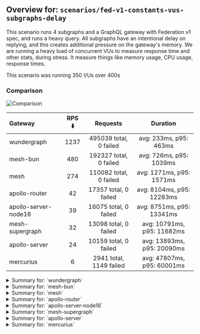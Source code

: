 ## Overview for: `scenarios/fed-v1-constants-vus-subgraphs-delay`


This scenario runs 4 subgraphs and a GraphQL gateway with Federation v1 spec, and runs a heavy query. All subgraphs have an intentional delay on replying, and this creates additional pressure on the gateway's memory. We are running a heavy load of concurrent VUs to measure response time and other stats, during stress. It measure things like memory usage, CPU usage, response times.


This scenario was running 350 VUs over 400s


### Comparison


<img src="https://imagedelivery.net/KYe9TScr4TldYHA48pczVg/ee6a5fcd-9c29-49a5-ec64-990b298dba00/public" alt="Comparison" />


| Gateway              | RPS ⬇️ |        Requests         |          Duration          |
| :------------------- | :----: | :---------------------: | :------------------------: |
| wundergraph          |  1237  | 495039 total, 0 failed  |   avg: 233ms, p95: 463ms   |
| mesh-bun             |  480   | 192327 total, 0 failed  |  avg: 726ms, p95: 1039ms   |
| mesh                 |  274   | 110082 total, 0 failed  |  avg: 1271ms, p95: 1571ms  |
| apollo-router        |   42   |  17357 total, 0 failed  | avg: 8104ms, p95: 12283ms  |
| apollo-server-node16 |   39   |  16075 total, 0 failed  | avg: 8751ms, p95: 13341ms  |
| mesh-supergraph      |   32   |  13098 total, 0 failed  | avg: 10791ms, p95: 11682ms |
| apollo-server        |   24   |  10159 total, 0 failed  | avg: 13893ms, p95: 20090ms |
| mercurius            |   6    | 2941 total, 1149 failed | avg: 47807ms, p95: 60001ms |



<details>
  <summary>Summary for: `wundergraph`</summary>

  **K6 Output**




```
     ✓ response code was 200
     ✓ no graphql errors
     ✗ valid response structure
      ↳  0% — ✓ 0 / ✗ 495039

     checks.........................: 66.66% ✓ 990078      ✗ 495039
     data_received..................: 72 MB  179 kB/s
     data_sent......................: 588 MB 1.5 MB/s
     http_req_blocked...............: avg=117.78µs min=900ns   med=2µs      max=655.93ms p(90)=3.1µs    p(95)=3.8µs   
     http_req_connecting............: avg=109.52µs min=0s      med=0s       max=655.88ms p(90)=0s       p(95)=0s      
     http_req_duration..............: avg=233.48ms min=267.6µs med=218.96ms max=1.53s    p(90)=402.38ms p(95)=463.29ms
       { expected_response:true }...: avg=233.48ms min=267.6µs med=218.96ms max=1.53s    p(90)=402.38ms p(95)=463.29ms
     http_req_failed................: 0.00%  ✓ 0           ✗ 495039
     http_req_receiving.............: avg=18.49ms  min=8.2µs   med=21.3µs   max=1.36s    p(90)=22.45ms  p(95)=135.13ms
     http_req_sending...............: avg=1.8ms    min=5.3µs   med=11.4µs   max=1.28s    p(90)=100.1µs  p(95)=285.8µs 
     http_req_tls_handshaking.......: avg=0s       min=0s      med=0s       max=0s       p(90)=0s       p(95)=0s      
     http_req_waiting...............: avg=213.18ms min=243.8µs med=211.7ms  max=741.19ms p(90)=353.55ms p(95)=391.85ms
     http_reqs......................: 495039 1237.198505/s
     iteration_duration.............: avg=282.4ms  min=703.5µs med=254.11ms max=1.86s    p(90)=483.95ms p(95)=584.45ms
     iterations.....................: 495039 1237.198505/s
     vus............................: 332    min=332       max=350 
     vus_max........................: 350    min=350       max=350 
```


**Performance Overview**


<img src="https://imagedelivery.net/KYe9TScr4TldYHA48pczVg/38c3cbf1-c37d-4ded-8bca-b32f8505c400/public" alt="Performance Overview" />


**Subgraphs Overview**


<img src="https://imagedelivery.net/KYe9TScr4TldYHA48pczVg/d75b4e1c-4d20-4a6c-ea57-f14011968d00/public" alt="Subgraphs Overview" />


**HTTP Overview**


<img src="https://imagedelivery.net/KYe9TScr4TldYHA48pczVg/a3b3ce55-150f-4536-0f46-b1432f80fc00/public" alt="HTTP Overview" />


  </details>

<details>
  <summary>Summary for: `mesh-bun`</summary>

  **K6 Output**




```
     ✓ response code was 200
     ✗ no graphql errors
      ↳  0% — ✓ 0 / ✗ 192327
     ✗ valid response structure
      ↳  0% — ✓ 0 / ✗ 192327

     checks.........................: 33.33% ✓ 192327     ✗ 384654
     data_received..................: 183 MB 457 kB/s
     data_sent......................: 228 MB 570 kB/s
     http_req_blocked...............: avg=77.11µs  min=900ns    med=1.8µs    max=295.52ms p(90)=3µs      p(95)=3.6µs   
     http_req_connecting............: avg=67.86µs  min=0s       med=0s       max=57.19ms  p(90)=0s       p(95)=0s      
     http_req_duration..............: avg=725.69ms min=184.74ms med=757.52ms max=1.94s    p(90)=962.67ms p(95)=1.03s   
       { expected_response:true }...: avg=725.69ms min=184.74ms med=757.52ms max=1.94s    p(90)=962.67ms p(95)=1.03s   
     http_req_failed................: 0.00%  ✓ 0          ✗ 192327
     http_req_receiving.............: avg=4.55ms   min=10µs     med=20.1µs   max=651.14ms p(90)=600.09µs p(95)=23.79ms 
     http_req_sending...............: avg=983.27µs min=5.8µs    med=10µs     max=575.76ms p(90)=90.2µs   p(95)=130.39µs
     http_req_tls_handshaking.......: avg=0s       min=0s       med=0s       max=0s       p(90)=0s       p(95)=0s      
     http_req_waiting...............: avg=720.15ms min=184.72ms med=751.39ms max=1.86s    p(90)=956.37ms p(95)=1.02s   
     http_reqs......................: 192327 480.246743/s
     iteration_duration.............: avg=728.34ms min=185.47ms med=759.38ms max=2s       p(90)=966.04ms p(95)=1.04s   
     iterations.....................: 192327 480.246743/s
     vus............................: 350    min=350      max=350 
     vus_max........................: 350    min=350      max=350 
```


**Performance Overview**


<img src="https://imagedelivery.net/KYe9TScr4TldYHA48pczVg/c542cdb9-57e8-4a0e-ca4c-e87c86a8eb00/public" alt="Performance Overview" />


**Subgraphs Overview**


<img src="https://imagedelivery.net/KYe9TScr4TldYHA48pczVg/5dcd6d27-3364-452a-5aa9-1035f5a59e00/public" alt="Subgraphs Overview" />


**HTTP Overview**


<img src="https://imagedelivery.net/KYe9TScr4TldYHA48pczVg/387586e2-d21a-4736-de0f-6f00efc10300/public" alt="HTTP Overview" />


  </details>

<details>
  <summary>Summary for: `mesh`</summary>

  **K6 Output**




```
     ✓ response code was 200
     ✓ no graphql errors
     ✗ valid response structure
      ↳  0% — ✓ 0 / ✗ 110082

     checks.........................: 66.66% ✓ 220164     ✗ 110082
     data_received..................: 125 MB 311 kB/s
     data_sent......................: 131 MB 326 kB/s
     http_req_blocked...............: avg=121.32µs min=1.2µs    med=2.6µs  max=88.36ms  p(90)=4µs      p(95)=4.8µs   
     http_req_connecting............: avg=110.55µs min=0s       med=0s     max=56.79ms  p(90)=0s       p(95)=0s      
     http_req_duration..............: avg=1.27s    min=508.79ms med=1.25s  max=3s       p(90)=1.49s    p(95)=1.57s   
       { expected_response:true }...: avg=1.27s    min=508.79ms med=1.25s  max=3s       p(90)=1.49s    p(95)=1.57s   
     http_req_failed................: 0.00%  ✓ 0          ✗ 110082
     http_req_receiving.............: avg=4.7ms    min=11.7µs   med=36.9µs max=365.27ms p(90)=741.49µs p(95)=21.94ms 
     http_req_sending...............: avg=845.55µs min=7.1µs    med=13.4µs max=460.83ms p(90)=102.2µs  p(95)=340.48µs
     http_req_tls_handshaking.......: avg=0s       min=0s       med=0s     max=0s       p(90)=0s       p(95)=0s      
     http_req_waiting...............: avg=1.26s    min=508.76ms med=1.24s  max=3s       p(90)=1.48s    p(95)=1.56s   
     http_reqs......................: 110082 274.721546/s
     iteration_duration.............: avg=1.27s    min=515.59ms med=1.25s  max=3.06s    p(90)=1.49s    p(95)=1.57s   
     iterations.....................: 110082 274.721546/s
     vus............................: 350    min=350      max=350 
     vus_max........................: 350    min=350      max=350 
```


**Performance Overview**


<img src="https://imagedelivery.net/KYe9TScr4TldYHA48pczVg/353a7301-ffd6-42de-f1f3-5fe8379d7100/public" alt="Performance Overview" />


**Subgraphs Overview**


<img src="https://imagedelivery.net/KYe9TScr4TldYHA48pczVg/69db182f-fc91-42e6-01b0-068ad37bb800/public" alt="Subgraphs Overview" />


**HTTP Overview**


<img src="https://imagedelivery.net/KYe9TScr4TldYHA48pczVg/e8273b08-d720-419c-7010-35b8a39b8800/public" alt="HTTP Overview" />


  </details>

<details>
  <summary>Summary for: `apollo-router`</summary>

  **K6 Output**




```
     ✓ response code was 200
     ✓ no graphql errors
     ✓ valid response structure

     checks.........................: 100.00% ✓ 52071    ✗ 0    
     data_received..................: 1.5 GB  3.8 MB/s
     data_sent......................: 21 MB   51 kB/s
     http_req_blocked...............: avg=2.86ms   min=1.8µs  med=5µs     max=284.6ms  p(90)=7.2µs    p(95)=8.6µs   
     http_req_connecting............: avg=2.79ms   min=0s     med=0s      max=279.27ms p(90)=0s       p(95)=0s      
     http_req_duration..............: avg=8.1s     min=1.13s  med=8.19s   max=20.1s    p(90)=11.24s   p(95)=12.28s  
       { expected_response:true }...: avg=8.1s     min=1.13s  med=8.19s   max=20.1s    p(90)=11.24s   p(95)=12.28s  
     http_req_failed................: 0.00%   ✓ 0        ✗ 17357
     http_req_receiving.............: avg=836.54µs min=56.7µs med=119.8µs max=423ms    p(90)=340.14µs p(95)=504.81µs
     http_req_sending...............: avg=953.32µs min=8.6µs  med=27.5µs  max=169.71ms p(90)=45.2µs   p(95)=2.78ms  
     http_req_tls_handshaking.......: avg=0s       min=0s     med=0s      max=0s       p(90)=0s       p(95)=0s      
     http_req_waiting...............: avg=8.1s     min=1.13s  med=8.19s   max=20.1s    p(90)=11.24s   p(95)=12.28s  
     http_reqs......................: 17357   42.81355/s
     iteration_duration.............: avg=8.12s    min=1.15s  med=8.21s   max=20.12s   p(90)=11.27s   p(95)=12.3s   
     iterations.....................: 17357   42.81355/s
     vus............................: 91      min=91     max=350
     vus_max........................: 350     min=350    max=350
```


**Performance Overview**


<img src="https://imagedelivery.net/KYe9TScr4TldYHA48pczVg/e02f81d0-17d5-4692-65a5-71cee86b1c00/public" alt="Performance Overview" />


**Subgraphs Overview**


<img src="https://imagedelivery.net/KYe9TScr4TldYHA48pczVg/ce57de07-9f45-4b4a-6303-dd204737a200/public" alt="Subgraphs Overview" />


**HTTP Overview**


<img src="https://imagedelivery.net/KYe9TScr4TldYHA48pczVg/c347eb7d-f22f-4015-3c6b-7f3cf3638500/public" alt="HTTP Overview" />


  </details>

<details>
  <summary>Summary for: `apollo-server-node16`</summary>

  **K6 Output**




```
     ✓ response code was 200
     ✓ no graphql errors
     ✓ valid response structure

     checks.........................: 100.00% ✓ 48225     ✗ 0    
     data_received..................: 1.4 GB  3.5 MB/s
     data_sent......................: 19 MB   47 kB/s
     http_req_blocked...............: avg=1.24ms min=1.2µs    med=3.1µs   max=149ms    p(90)=4.45µs   p(95)=5.3µs  
     http_req_connecting............: avg=1.03ms min=0s       med=0s      max=83.53ms  p(90)=0s       p(95)=0s     
     http_req_duration..............: avg=8.75s  min=593.44ms med=8.29s   max=18.85s   p(90)=12.06s   p(95)=13.34s 
       { expected_response:true }...: avg=8.75s  min=593.44ms med=8.29s   max=18.85s   p(90)=12.06s   p(95)=13.34s 
     http_req_failed................: 0.00%   ✓ 0         ✗ 16075
     http_req_receiving.............: avg=6.83ms min=43.1µs   med=81.69µs max=849.95ms p(90)=510.06µs p(95)=8.34ms 
     http_req_sending...............: avg=2.35ms min=6.59µs   med=16.89µs max=664.95ms p(90)=74.94µs  p(95)=10.04ms
     http_req_tls_handshaking.......: avg=0s     min=0s       med=0s      max=0s       p(90)=0s       p(95)=0s     
     http_req_waiting...............: avg=8.74s  min=593.26ms med=8.29s   max=18.85s   p(90)=12.05s   p(95)=13.33s 
     http_reqs......................: 16075   39.545447/s
     iteration_duration.............: avg=8.79s  min=600.64ms med=8.32s   max=18.96s   p(90)=12.15s   p(95)=13.43s 
     iterations.....................: 16075   39.545447/s
     vus............................: 68      min=68      max=350
     vus_max........................: 350     min=350     max=350
```


**Performance Overview**


<img src="https://imagedelivery.net/KYe9TScr4TldYHA48pczVg/d3c94da7-106c-442b-1a88-e38d57c06200/public" alt="Performance Overview" />


**Subgraphs Overview**


<img src="https://imagedelivery.net/KYe9TScr4TldYHA48pczVg/8261e96e-08ab-4315-621d-d093af5ed800/public" alt="Subgraphs Overview" />


**HTTP Overview**


<img src="https://imagedelivery.net/KYe9TScr4TldYHA48pczVg/c7f3b395-9243-423f-06bc-c0595e1dcc00/public" alt="HTTP Overview" />


  </details>

<details>
  <summary>Summary for: `mesh-supergraph`</summary>

  **K6 Output**




```
     ✓ response code was 200
     ✓ no graphql errors
     ✗ valid response structure
      ↳  0% — ✓ 0 / ✗ 13098

     checks.........................: 66.66% ✓ 26196     ✗ 13098
     data_received..................: 1.2 GB 2.8 MB/s
     data_sent......................: 16 MB  38 kB/s
     http_req_blocked...............: avg=951.72µs min=2.2µs  med=3.6µs    max=60.35ms p(90)=5.4µs    p(95)=14.8µs  
     http_req_connecting............: avg=932.61µs min=0s     med=0s       max=60.3ms  p(90)=0s       p(95)=0s      
     http_req_duration..............: avg=10.79s   min=6.93s  med=10.77s   max=15.18s  p(90)=11.43s   p(95)=11.68s  
       { expected_response:true }...: avg=10.79s   min=6.93s  med=10.77s   max=15.18s  p(90)=11.43s   p(95)=11.68s  
     http_req_failed................: 0.00%  ✓ 0         ✗ 13098
     http_req_receiving.............: avg=893.49µs min=68.1µs med=164.61µs max=1.61s   p(90)=435.15µs p(95)=567.08µs
     http_req_sending...............: avg=165.09µs min=12.3µs med=21.9µs   max=61.39ms p(90)=38.6µs   p(95)=54.8µs  
     http_req_tls_handshaking.......: avg=0s       min=0s     med=0s       max=0s      p(90)=0s       p(95)=0s      
     http_req_waiting...............: avg=10.78s   min=6.93s  med=10.76s   max=15.18s  p(90)=11.43s   p(95)=11.68s  
     http_reqs......................: 13098  32.186222/s
     iteration_duration.............: avg=10.79s   min=6.93s  med=10.77s   max=15.22s  p(90)=11.43s   p(95)=11.68s  
     iterations.....................: 13098  32.186222/s
     vus............................: 21     min=21      max=350
     vus_max........................: 350    min=350     max=350
```


**Performance Overview**


<img src="https://imagedelivery.net/KYe9TScr4TldYHA48pczVg/ab98934a-1b22-4f10-0ff2-69f15178f600/public" alt="Performance Overview" />


**Subgraphs Overview**


<img src="https://imagedelivery.net/KYe9TScr4TldYHA48pczVg/9503b891-acf2-42fc-248c-ef2e78fe1e00/public" alt="Subgraphs Overview" />


**HTTP Overview**


<img src="https://imagedelivery.net/KYe9TScr4TldYHA48pczVg/af8202f8-d104-4c20-e17f-19a329597f00/public" alt="HTTP Overview" />


  </details>

<details>
  <summary>Summary for: `apollo-server`</summary>

  **K6 Output**




```
     ✓ response code was 200
     ✓ no graphql errors
     ✓ valid response structure

     checks.........................: 100.00% ✓ 30477     ✗ 0    
     data_received..................: 893 MB  2.2 MB/s
     data_sent......................: 12 MB   30 kB/s
     http_req_blocked...............: avg=3ms    min=2.2µs  med=4.2µs   max=326.2ms  p(90)=7.1µs    p(95)=21.2µs 
     http_req_connecting............: avg=2.91ms min=0s     med=0s      max=170.47ms p(90)=0s       p(95)=0s     
     http_req_duration..............: avg=13.89s min=6.95s  med=12.98s  max=29.13s   p(90)=18.87s   p(95)=20.09s 
       { expected_response:true }...: avg=13.89s min=6.95s  med=12.98s  max=29.13s   p(90)=18.87s   p(95)=20.09s 
     http_req_failed................: 0.00%   ✓ 0         ✗ 10159
     http_req_receiving.............: avg=6.26ms min=67.9µs med=132.5µs max=715.72ms p(90)=839.04µs p(95)=6.76ms 
     http_req_sending...............: avg=2.17ms min=9.9µs  med=25.8µs  max=378.59ms p(90)=169.82µs p(95)=11.14ms
     http_req_tls_handshaking.......: avg=0s     min=0s     med=0s      max=0s       p(90)=0s       p(95)=0s     
     http_req_waiting...............: avg=13.88s min=6.95s  med=12.98s  max=29.13s   p(90)=18.84s   p(95)=20.07s 
     http_reqs......................: 10159   24.868884/s
     iteration_duration.............: avg=13.96s min=6.97s  med=13.03s  max=29.14s   p(90)=18.98s   p(95)=20.13s 
     iterations.....................: 10159   24.868884/s
     vus............................: 5       min=5       max=350
     vus_max........................: 350     min=350     max=350
```


**Performance Overview**


<img src="https://imagedelivery.net/KYe9TScr4TldYHA48pczVg/8655405a-c615-4075-3da1-e62d46cebc00/public" alt="Performance Overview" />


**Subgraphs Overview**


<img src="https://imagedelivery.net/KYe9TScr4TldYHA48pczVg/89ae56ec-499a-4198-887c-c0c691346900/public" alt="Subgraphs Overview" />


**HTTP Overview**


<img src="https://imagedelivery.net/KYe9TScr4TldYHA48pczVg/c5fc26dd-ca85-4c25-6d8a-5c1db1d2c100/public" alt="HTTP Overview" />


  </details>

<details>
  <summary>Summary for: `mercurius`</summary>

  **K6 Output**




```
     ✗ response code was 200
      ↳  60% — ✓ 1792 / ✗ 1149
     ✗ no graphql errors
      ↳  60% — ✓ 1792 / ✗ 1149
     ✓ valid response structure

     checks.........................: 70.05% ✓ 5376     ✗ 2298 
     data_received..................: 157 MB 366 kB/s
     data_sent......................: 3.6 MB 8.5 kB/s
     http_req_blocked...............: avg=5.69ms   min=2.2µs  med=6µs     max=95.77ms p(90)=17.87ms  p(95)=53.54ms 
     http_req_connecting............: avg=5.57ms   min=0s     med=0s      max=78.49ms p(90)=17.52ms  p(95)=53.17ms 
     http_req_duration..............: avg=47.8s    min=13.06s med=53.99s  max=1m0s    p(90)=1m0s     p(95)=1m0s    
       { expected_response:true }...: avg=39.98s   min=13.06s med=40.68s  max=59.97s  p(90)=58.17s   p(95)=58.58s  
     http_req_failed................: 39.06% ✓ 1149     ✗ 1792 
     http_req_receiving.............: avg=241.32µs min=0s     med=118.8µs max=50.6ms  p(90)=323.22µs p(95)=494.13µs
     http_req_sending...............: avg=890.06µs min=13.1µs med=37.1µs  max=68.71ms p(90)=1.15ms   p(95)=7.2ms   
     http_req_tls_handshaking.......: avg=0s       min=0s     med=0s      max=0s      p(90)=0s       p(95)=0s      
     http_req_waiting...............: avg=47.8s    min=13.06s med=53.99s  max=1m0s    p(90)=1m0s     p(95)=1m0s    
     http_reqs......................: 2941   6.839477/s
     iteration_duration.............: avg=47.82s   min=13.07s med=54.01s  max=1m0s    p(90)=1m0s     p(95)=1m0s    
     iterations.....................: 2941   6.839477/s
     vus............................: 129    min=129    max=350
     vus_max........................: 350    min=350    max=350
```


**Performance Overview**


<img src="https://imagedelivery.net/KYe9TScr4TldYHA48pczVg/aeae0e33-1bd8-4ef0-9c37-77b92d026300/public" alt="Performance Overview" />


**Subgraphs Overview**


<img src="https://imagedelivery.net/KYe9TScr4TldYHA48pczVg/b0b9782a-f7d9-48e0-c3bd-dd98ead03a00/public" alt="Subgraphs Overview" />


**HTTP Overview**


<img src="https://imagedelivery.net/KYe9TScr4TldYHA48pczVg/ec75f0e7-9ec3-4f4b-7f85-35724b4ed100/public" alt="HTTP Overview" />


  </details>